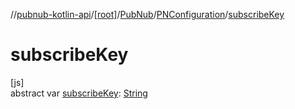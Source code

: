 //[pubnub-kotlin-api](../../../../index.md)/[[root]](../../index.md)/[PubNub](../index.md)/[PNConfiguration](index.md)/[subscribeKey](subscribe-key.md)

# subscribeKey

[js]\
abstract var [subscribeKey](subscribe-key.md): [String](https://kotlinlang.org/api/core/kotlin-stdlib/kotlin/-string/index.html)
